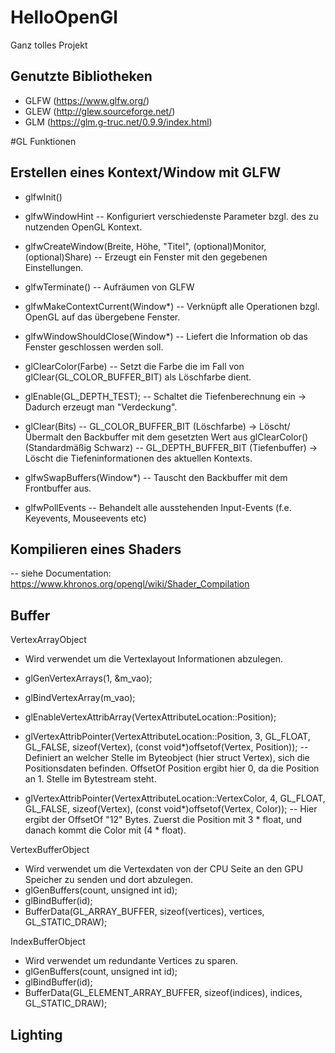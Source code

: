 # HelloOpenGl
Ganz tolles Projekt

## Genutzte Bibliotheken
- GLFW (https://www.glfw.org/)
- GLEW (http://glew.sourceforge.net/)
- GLM (https://glm.g-truc.net/0.9.9/index.html)

#GL Funktionen

## Erstellen eines Kontext/Window mit GLFW

- glfwInit()

- glfwWindowHint
-- Konfiguriert verschiedenste Parameter bzgl. des zu nutzenden OpenGL Kontext.

- glfwCreateWindow(Breite, Höhe, "Titel", (optional)Monitor, (optional)Share)
-- Erzeugt ein Fenster mit den gegebenen Einstellungen.

- glfwTerminate() 
-- Aufräumen von GLFW

- glfwMakeContextCurrent(Window*)
-- Verknüpft alle Operationen bzgl. OpenGL auf das übergebene Fenster.

- glfwWindowShouldClose(Window*)
-- Liefert die Information ob das Fenster geschlossen werden soll.

- glClearColor(Farbe)
-- Setzt die Farbe die im Fall von glClear(GL_COLOR_BUFFER_BIT) als Löschfarbe dient.

- glEnable(GL_DEPTH_TEST);
-- Schaltet die Tiefenberechnung ein -> Dadurch erzeugt man "Verdeckung".

- glClear(Bits)
-- GL_COLOR_BUFFER_BIT (Löschfarbe) -> Löscht/Übermalt den Backbuffer mit dem gesetzten
Wert aus glClearColor() (Standardmäßig Schwarz)
-- GL_DEPTH_BUFFER_BIT (Tiefenbuffer) -> Löscht die Tiefeninformationen des aktuellen Kontexts.


- glfwSwapBuffers(Window*)
-- Tauscht den Backbuffer mit dem Frontbuffer aus.

- glfwPollEvents
-- Behandelt alle ausstehenden Input-Events (f.e. Keyevents, Mouseevents etc)

## Kompilieren eines Shaders
-- siehe Documentation: https://www.khronos.org/opengl/wiki/Shader_Compilation


## Buffer

VertexArrayObject
- Wird verwendet um die Vertexlayout Informationen abzulegen.
- glGenVertexArrays(1, &m_vao);
- glBindVertexArray(m_vao);
- glEnableVertexAttribArray(VertexAttributeLocation::Position);

- glVertexAttribPointer(VertexAttributeLocation::Position, 3, GL_FLOAT, GL_FALSE, sizeof(Vertex), (const void*)offsetof(Vertex, Position));
-- Definiert an welcher Stelle im Byteobject (hier struct Vertex), sich die Positionsdaten befinden. OffsetOf Position ergibt hier 0, da die
Position an 1. Stelle im Bytestream steht.

- glVertexAttribPointer(VertexAttributeLocation::VertexColor, 4, GL_FLOAT, GL_FALSE, sizeof(Vertex), (const void*)offsetof(Vertex, Color));
-- Hier ergibt der OffsetOf "12" Bytes. Zuerst die Position mit 3 * float, und danach kommt die Color mit (4 * float).


VertexBufferObject
- Wird verwendet um die Vertexdaten von der CPU Seite an den GPU Speicher zu senden und dort abzulegen.
- glGenBuffers(count, unsigned int id);
- glBindBuffer(id);
- BufferData(GL_ARRAY_BUFFER, sizeof(vertices), vertices, GL_STATIC_DRAW);

IndexBufferObject
- Wird verwendet um redundante Vertices zu sparen.
- glGenBuffers(count, unsigned int id);
- glBindBuffer(id);
- BufferData(GL_ELEMENT_ARRAY_BUFFER, sizeof(indices), indices, GL_STATIC_DRAW);



## Lighting



